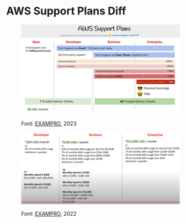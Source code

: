 # AWS Support Plans Diff

<figure><img src="../.gitbook/assets/image (2) (1) (1) (1) (1) (1) (1) (1) (1) (1) (1) (1) (1) (1) (1) (1) (1) (1).png" alt=""><figcaption><p>Font: <a href="https://www.exampro.co/clf-c01">EXAMPRO</a>, 2023</p></figcaption></figure>



<figure><img src="../.gitbook/assets/image (6) (1) (1) (1) (1) (1) (1) (1) (1) (1).png" alt=""><figcaption><p>Font: <a href="https://www.youtube.com/watch?app=desktop&#x26;v=0LQcq_zyNmg">EXAMPRO</a>, 2022</p></figcaption></figure>
